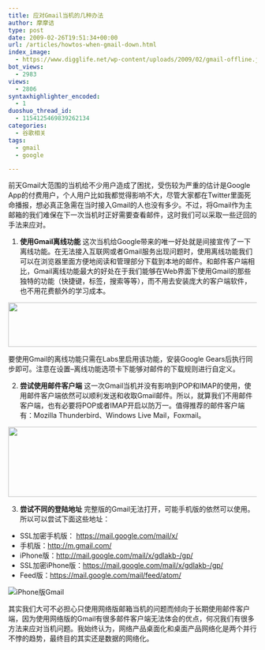 ```yaml
---
title: 应对Gmail当机的几种办法
author: 摩摩诘
type: post
date: 2009-02-26T19:51:34+00:00
url: /articles/howtos-when-gmail-down.html
index_image:
  - https://www.digglife.net/wp-content/uploads/2009/02/gmail-offline.jpg
bot_views:
  - 2983
views:
  - 2806
syntaxhighlighter_encoded:
  - 1
duoshuo_thread_id:
  - 1154125469839262134
categories:
  - 谷歌相关
tags:
  - gmail
  - google

---
```

前天Gmail大范围的当机给不少用户造成了困扰，受伤较为严重的估计是Google App的付费用户，个人用户比如我都觉得影响不大，尽管大家都在Twitter里面死命播报，想必真正急需在当时接入Gmail的人也没有多少。不过，将Gmail作为主邮箱的我们难保在下一次当机时正好需要查看邮件，这时我们可以采取一些迂回的手法来应对。

<!--more-->

  1. **使用Gmail离线功能**
这次当机给Google带来的唯一好处就是间接宣传了一下离线功能。在无法接入互联网或者Gmail服务出现问题时，使用离线功能我们可以在浏览器里面方便地阅读和管理部分下载到本地的邮件。和邮件客户端相比，Gmail离线功能最大的好处在于我们能够在Web界面下使用Gmail的那些独特的功能（快捷键，标签，搜索等等），而不用去安装庞大的客户端软件，也不用花费额外的学习成本。

<img class="alignnone" title="Gmail离线功能" src="https://www.digglife.net/wp-content/uploads/archive/Dmail-offline.png" alt="" width="512" height="90" />

要使用Gmail的离线功能只需在Labs里启用该功能，安装Google Gears后执行同步即可。注意在设置&#8211;离线功能选项卡下能够对邮件的下载规则进行自定义。

  2. **尝试使用邮件客户端**
这一次Gmail当机并没有影响到POP和IMAP的使用，使用邮件客户端依然可以顺利发送和收取Gmail邮件。所以，就算我们不用邮件客户端，也有必要将POP或者IMAP开启以防万一。值得推荐的邮件客户端有：Mozilla Thunderbird、Windows Live Mail，Foxmail。

<img class="alignnone" title="Gmail的pop和imap设置" src="https://www.digglife.net/wp-content/uploads/archive/pop-imap.png" alt="" width="512" height="142" />

  3. **尝试不同的登陆地址**
完整版的Gmail无法打开，可能手机版的依然可以使用。所以可以尝试下面这些地址：

  * SSL加密手机版： <https://mail.google.com/mail/x/>
  * 手机版：<http://m.gmail.com/>
  * iPhone版：<http://mail.google.com/mail/x/gdlakb-/gp/>
  * SSL加密iPhone版：<https://mail.google.com/mail/x/gdlakb-/gp/>
  * Feed版：<https://mail.google.com/mail/feed/atom/>

![iPhone版Gmail][1]</ol> 

其实我们大可不必担心只使用网络版邮箱当机的问题而倾向于长期使用邮件客户端，因为使用网络版的Gmail有很多邮件客户端无法体会的优点，何况我们有很多方法来应对当机问题。我始终认为，网络产品桌面化和桌面产品网络化是两个并行不悖的趋势，最终目的其实还是数据的网络化。

 [1]: https://www.digglife.net/qiniu/2934/image/aad22ed6d2e7d2997788f644849e27b9.png
